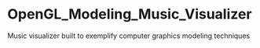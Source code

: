 # OpenGL_Modeling_Music_Visualizer
Music visualizer built to exemplify computer graphics modeling techniques
